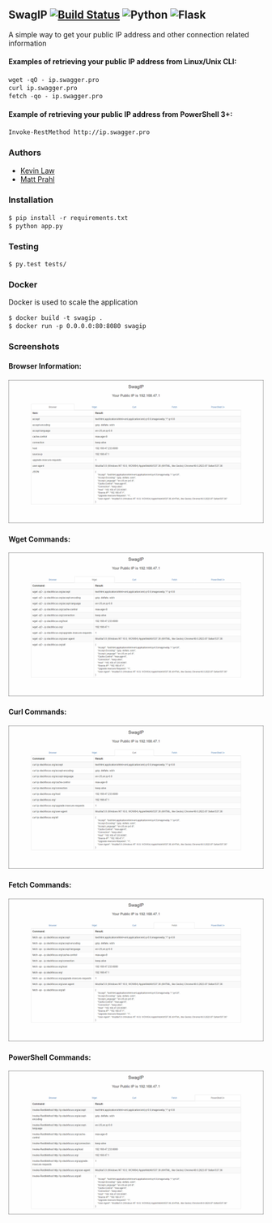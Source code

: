 ## SwagIP [![Build Status](https://travis-ci.org/StackFocus/SwagIP.svg)](https://travis-ci.org/StackFocus/SwagIP) ![Python](https://img.shields.io/badge/python-2.7-blue.svg) ![Flask](http://flask.pocoo.org/static/badges/made-with-flask-s.png)



A simple way to get your public IP address and other connection related information  

#### Examples of retrieving your public IP address from Linux/Unix CLI:
```
wget -qO - ip.swagger.pro
curl ip.swagger.pro
fetch -qo - ip.swagger.pro
```

#### Example of retrieving your public IP address from PowerShell 3+:
```
Invoke-RestMethod http://ip.swagger.pro
```

### Authors
- [Kevin Law](https://github.com/thatarchguy)
- [Matt Prahl](https://github.com/PrahlM93)

### Installation
```
$ pip install -r requirements.txt
$ python app.py
```
### Testing
```
$ py.test tests/
```

### Docker
Docker is used to scale the application
```
$ docker build -t swagip .
$ docker run -p 0.0.0.0:80:8080 swagip
```

### Screenshots
#### Browser Information:
![Browser Information](screenshots/browser.png?raw=true)

#### Wget Commands:
![Wget Commands](screenshots/wget.png?raw=true)

#### Curl Commands:
![Curl Commands](screenshots/curl.png?raw=true)

#### Fetch Commands:
![Fetch Commands](screenshots/fetch.png?raw=true)

#### PowerShell Commands:
![PowerShell Commands](screenshots/powershell.png?raw=true)
